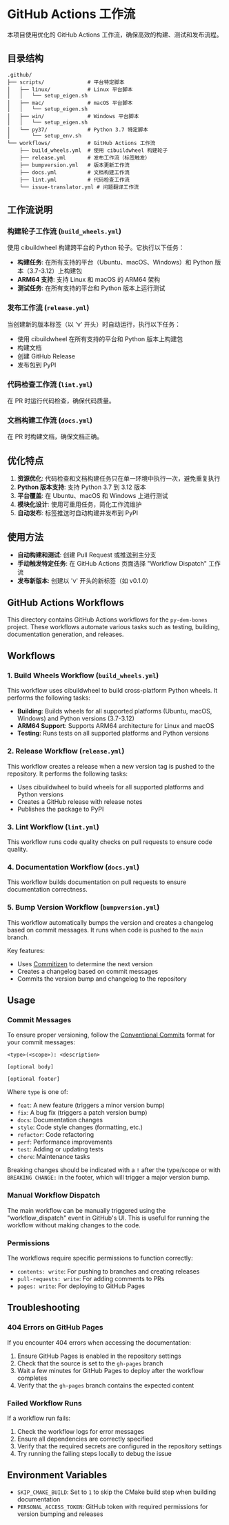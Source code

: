 # GitHub Actions 工作流

本项目使用优化的 GitHub Actions 工作流，确保高效的构建、测试和发布流程。

## 目录结构

```
.github/
├── scripts/              # 平台特定脚本
│   ├── linux/            # Linux 平台脚本
│   │   └── setup_eigen.sh
│   ├── mac/              # macOS 平台脚本
│   │   └── setup_eigen.sh
│   ├── win/              # Windows 平台脚本
│   │   └── setup_eigen.sh
│   └── py37/             # Python 3.7 特定脚本
│       └── setup_env.sh
└── workflows/            # GitHub Actions 工作流
    ├── build_wheels.yml  # 使用 cibuildwheel 构建轮子
    ├── release.yml       # 发布工作流（标签触发）
    ├── bumpversion.yml   # 版本更新工作流
    ├── docs.yml          # 文档构建工作流
    ├── lint.yml          # 代码检查工作流
    └── issue-translator.yml # 问题翻译工作流
```

## 工作流说明

### 构建轮子工作流 (`build_wheels.yml`)

使用 cibuildwheel 构建跨平台的 Python 轮子。它执行以下任务：

- **构建任务**: 在所有支持的平台（Ubuntu、macOS、Windows）和 Python 版本（3.7-3.12）上构建包
- **ARM64 支持**: 支持 Linux 和 macOS 的 ARM64 架构
- **测试任务**: 在所有支持的平台和 Python 版本上运行测试

### 发布工作流 (`release.yml`)

当创建新的版本标签（以 'v' 开头）时自动运行，执行以下任务：

- 使用 cibuildwheel 在所有支持的平台和 Python 版本上构建包
- 构建文档
- 创建 GitHub Release
- 发布包到 PyPI

### 代码检查工作流 (`lint.yml`)

在 PR 时运行代码检查，确保代码质量。

### 文档构建工作流 (`docs.yml`)

在 PR 时构建文档，确保文档正确。

## 优化特点

1. **资源优化**: 代码检查和文档构建任务只在单一环境中执行一次，避免重复执行
2. **Python 版本支持**: 支持 Python 3.7 到 3.12 版本
3. **平台覆盖**: 在 Ubuntu、macOS 和 Windows 上进行测试
4. **模块化设计**: 使用可重用任务，简化工作流维护
5. **自动发布**: 标签推送时自动构建并发布到 PyPI

## 使用方法

- **自动构建和测试**: 创建 Pull Request 或推送到主分支
- **手动触发特定任务**: 在 GitHub Actions 页面选择 "Workflow Dispatch" 工作流
- **发布新版本**: 创建以 'v' 开头的新标签（如 v0.1.0）

## GitHub Actions Workflows

This directory contains GitHub Actions workflows for the `py-dem-bones` project. These workflows automate various tasks such as testing, building, documentation generation, and releases.

## Workflows

### 1. Build Wheels Workflow (`build_wheels.yml`)

This workflow uses cibuildwheel to build cross-platform Python wheels. It performs the following tasks:

- **Building**: Builds wheels for all supported platforms (Ubuntu, macOS, Windows) and Python versions (3.7-3.12)
- **ARM64 Support**: Supports ARM64 architecture for Linux and macOS
- **Testing**: Runs tests on all supported platforms and Python versions

### 2. Release Workflow (`release.yml`)

This workflow creates a release when a new version tag is pushed to the repository. It performs the following tasks:

- Uses cibuildwheel to build wheels for all supported platforms and Python versions
- Creates a GitHub release with release notes
- Publishes the package to PyPI

### 3. Lint Workflow (`lint.yml`)

This workflow runs code quality checks on pull requests to ensure code quality.

### 4. Documentation Workflow (`docs.yml`)

This workflow builds documentation on pull requests to ensure documentation correctness.

### 5. Bump Version Workflow (`bumpversion.yml`)

This workflow automatically bumps the version and creates a changelog based on commit messages. It runs when code is pushed to the `main` branch.

Key features:
- Uses [Commitizen](https://github.com/commitizen-tools/commitizen) to determine the next version
- Creates a changelog based on commit messages
- Commits the version bump and changelog to the repository

## Usage

### Commit Messages

To ensure proper versioning, follow the [Conventional Commits](https://www.conventionalcommits.org/) format for your commit messages:

```
<type>(<scope>): <description>

[optional body]

[optional footer]
```

Where `type` is one of:
- `feat`: A new feature (triggers a minor version bump)
- `fix`: A bug fix (triggers a patch version bump)
- `docs`: Documentation changes
- `style`: Code style changes (formatting, etc.)
- `refactor`: Code refactoring
- `perf`: Performance improvements
- `test`: Adding or updating tests
- `chore`: Maintenance tasks

Breaking changes should be indicated with a `!` after the type/scope or with `BREAKING CHANGE:` in the footer, which will trigger a major version bump.

### Manual Workflow Dispatch

The main workflow can be manually triggered using the "workflow_dispatch" event in GitHub's UI. This is useful for running the workflow without making changes to the code.

### Permissions

The workflows require specific permissions to function correctly:
- `contents: write`: For pushing to branches and creating releases
- `pull-requests: write`: For adding comments to PRs
- `pages: write`: For deploying to GitHub Pages

## Troubleshooting

### 404 Errors on GitHub Pages

If you encounter 404 errors when accessing the documentation:

1. Ensure GitHub Pages is enabled in the repository settings
2. Check that the source is set to the `gh-pages` branch
3. Wait a few minutes for GitHub Pages to deploy after the workflow completes
4. Verify that the `gh-pages` branch contains the expected content

### Failed Workflow Runs

If a workflow run fails:

1. Check the workflow logs for error messages
2. Ensure all dependencies are correctly specified
3. Verify that the required secrets are configured in the repository settings
4. Try running the failing steps locally to debug the issue

## Environment Variables

- `SKIP_CMAKE_BUILD`: Set to `1` to skip the CMake build step when building documentation
- `PERSONAL_ACCESS_TOKEN`: GitHub token with required permissions for version bumping and releases
